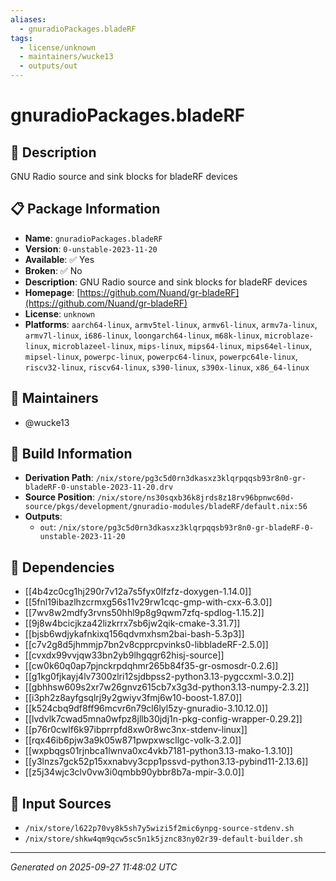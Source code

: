 ```yaml
---
aliases:
  - gnuradioPackages.bladeRF
tags:
  - license/unknown
  - maintainers/wucke13
  - outputs/out
---
```


# gnuradioPackages.bladeRF

## 📝 Description

GNU Radio source and sink blocks for bladeRF devices

## 📋 Package Information

- **Name**: `gnuradioPackages.bladeRF`
- **Version**: `0-unstable-2023-11-20`
- **Available**: ✅ Yes
- **Broken**: ✅ No
- **Description**: GNU Radio source and sink blocks for bladeRF devices
- **Homepage**: [https://github.com/Nuand/gr-bladeRF](https://github.com/Nuand/gr-bladeRF)
- **License**: `unknown`
- **Platforms**: `aarch64-linux`, `armv5tel-linux`, `armv6l-linux`, `armv7a-linux`, `armv7l-linux`, `i686-linux`, `loongarch64-linux`, `m68k-linux`, `microblaze-linux`, `microblazeel-linux`, `mips-linux`, `mips64-linux`, `mips64el-linux`, `mipsel-linux`, `powerpc-linux`, `powerpc64-linux`, `powerpc64le-linux`, `riscv32-linux`, `riscv64-linux`, `s390-linux`, `s390x-linux`, `x86_64-linux`
## 👥 Maintainers

- @wucke13


## 🔧 Build Information

- **Derivation Path**: `/nix/store/pg3c5d0rn3dkasxz3klqrpqqsb93r8n0-gr-bladeRF-0-unstable-2023-11-20.drv`
- **Source Position**: `/nix/store/ns30sqxb36k8jrds8z18rv96bpnwc60d-source/pkgs/development/gnuradio-modules/bladeRF/default.nix:56`
- **Outputs**:
  - `out`:  `/nix/store/pg3c5d0rn3dkasxz3klqrpqqsb93r8n0-gr-bladeRF-0-unstable-2023-11-20`

## 🔗 Dependencies

- [[4b4zc0cg1hj290r7v12a7s5fyx0lfzfz-doxygen-1.14.0]]
- [[5fnl19ibazlhzcrmxg56s11v29rw1cqc-gmp-with-cxx-6.3.0]]
- [[7wv8w2mdfy3rvns50hhl9p8g9qwm7zfq-spdlog-1.15.2]]
- [[9j8w4bcicjkza42lizkrrx7sb6jw2qik-cmake-3.31.7]]
- [[bjsb6wdjykafnkixq156qdvmxhsm2bai-bash-5.3p3]]
- [[c7v2g8d5jhmmjp7bn2v8cpprcpvinks0-libbladeRF-2.5.0]]
- [[cvxdx99vvjqw33bn2yb9lhgqgr62hisj-source]]
- [[cw0k60q0ap7pjnckrpdqhmr265b84f35-gr-osmosdr-0.2.6]]
- [[g1kg0fjkayj4lv7300zlri12sjdbpss2-python3.13-pygccxml-3.0.2]]
- [[gbhhsw609s2xr7w26gnvz615cb7x3g3d-python3.13-numpy-2.3.2]]
- [[i3ph2z8ayfgsqlrj9y2gwiyv3fmj6w10-boost-1.87.0]]
- [[k524cbq9df8ff96mcvr6n79cl6lyl5zy-gnuradio-3.10.12.0]]
- [[lvdvlk7cwad5mna0wfpz8jllb30jdj1n-pkg-config-wrapper-0.29.2]]
- [[p76r0cwlf6k97ibprrpfd8xw0r8wc3nx-stdenv-linux]]
- [[rqx46ib6pjw3a9k05w871pwpxwscllgc-volk-3.2.0]]
- [[wxpbqgs01rjnbca1lwnva0xc4vkb7181-python3.13-mako-1.3.10]]
- [[y3lnzs7gck52p15xxnabvy3cpp1pssvd-python3.13-pybind11-2.13.6]]
- [[z5j34wjc3clv0vw3i0qmbb90ybbr8b7a-mpir-3.0.0]]

## 📁 Input Sources

- `/nix/store/l622p70vy8k5sh7y5wizi5f2mic6ynpg-source-stdenv.sh`
- `/nix/store/shkw4qm9qcw5sc5n1k5jznc83ny02r39-default-builder.sh`

---
*Generated on 2025-09-27 11:48:02 UTC*
